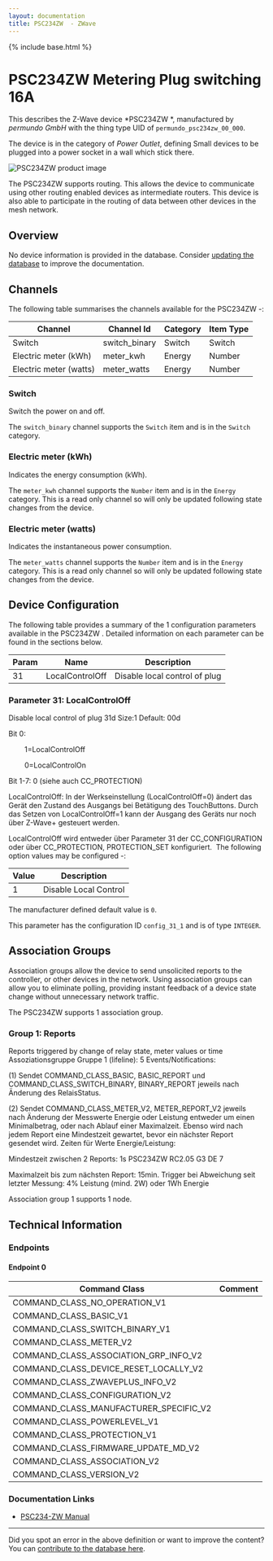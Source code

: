 ```yaml
---
layout: documentation
title: PSC234ZW  - ZWave
---
```


{% include base.html %}

# PSC234ZW Metering Plug switching 16A
This describes the Z-Wave device *PSC234ZW *, manufactured by *permundo GmbH* with the thing type UID of ```permundo_psc234zw_00_000```.

The device is in the category of *Power Outlet*, defining Small devices to be plugged into a power socket in a wall which stick there.

![PSC234ZW  product image](https://www.cd-jackson.com/zwave_device_uploads/798/798_default.png)


The PSC234ZW  supports routing. This allows the device to communicate using other routing enabled devices as intermediate routers.  This device is also able to participate in the routing of data between other devices in the mesh network.

## Overview

No device information is provided in the database. Consider [updating the database](http://www.cd-jackson.com/index.php/zwave/zwave-device-database/zwave-device-list/devicesummary/798) to improve the documentation.

## Channels

The following table summarises the channels available for the PSC234ZW  -:

| Channel | Channel Id | Category | Item Type |
|---------|------------|----------|-----------|
| Switch | switch_binary | Switch | Switch | 
| Electric meter (kWh) | meter_kwh | Energy | Number | 
| Electric meter (watts) | meter_watts | Energy | Number | 

### Switch

Switch the power on and off.

The ```switch_binary``` channel supports the ```Switch``` item and is in the ```Switch``` category.

### Electric meter (kWh)

Indicates the energy consumption (kWh).

The ```meter_kwh``` channel supports the ```Number``` item and is in the ```Energy``` category. This is a read only channel so will only be updated following state changes from the device.

### Electric meter (watts)

Indicates the instantaneous power consumption.

The ```meter_watts``` channel supports the ```Number``` item and is in the ```Energy``` category. This is a read only channel so will only be updated following state changes from the device.



## Device Configuration

The following table provides a summary of the 1 configuration parameters available in the PSC234ZW .
Detailed information on each parameter can be found in the sections below.

| Param | Name  | Description |
|-------|-------|-------------|
| 31 | LocalControlOff | Disable local control of plug |

### Parameter 31: LocalControlOff

Disable local control of plug
31d Size:1 Default: 00d

Bit 0:

        1=LocalControlOff

        0=LocalControlOn

Bit 1-7: 0 (siehe auch CC_PROTECTION) 

LocalControlOff: In der Werkseinstellung (LocalControlOff=0) ändert das Gerät den Zustand des Ausgangs bei Betätigung des TouchButtons. Durch das Setzen von LocalControlOff=1 kann der Ausgang des Geräts nur noch über Z-Wave+ gesteuert werden.

LocalControlOff wird entweder über Parameter 31 der CC\_CONFIGURATION oder über CC\_PROTECTION, PROTECTION_SET konfiguriert. 
The following option values may be configured -:

| Value  | Description |
|--------|-------------|
| 1 | Disable Local Control |

The manufacturer defined default value is ```0```.

This parameter has the configuration ID ```config_31_1``` and is of type ```INTEGER```.


## Association Groups

Association groups allow the device to send unsolicited reports to the controller, or other devices in the network. Using association groups can allow you to eliminate polling, providing instant feedback of a device state change without unnecessary network traffic.

The PSC234ZW  supports 1 association group.

### Group 1: Reports

Reports triggered by change of relay state, meter values or time
Assoziationsgruppe Gruppe 1 (lifeline): 5 Events/Notifications:

(1) Sendet COMMAND\_CLASS\_BASIC, BASIC\_REPORT und COMMAND\_CLASS\_SWITCH\_BINARY, BINARY_REPORT jeweils nach Änderung des RelaisStatus.

(2) Sendet COMMAND\_CLASS\_METER\_V2, METER\_REPORT_V2 jeweils nach Änderung der Messwerte Energie oder Leistung entweder um einen Minimalbetrag, oder nach Ablauf einer Maximalzeit. Ebenso wird nach jedem Report eine Mindestzeit gewartet, bevor ein nächster Report gesendet wird. Zeiten für Werte Energie/Leistung:

Mindestzeit zwischen 2 Reports: 1s PSC234ZW RC2.05 G3 DE 7

Maximalzeit bis zum nächsten Report: 15min. Trigger bei Abweichung seit letzter Messung: 4% Leistung (mind. 2W) oder 1Wh Energie 

Association group 1 supports 1 node.

## Technical Information

### Endpoints

#### Endpoint 0

| Command Class | Comment |
|---------------|---------|
| COMMAND_CLASS_NO_OPERATION_V1| |
| COMMAND_CLASS_BASIC_V1| |
| COMMAND_CLASS_SWITCH_BINARY_V1| |
| COMMAND_CLASS_METER_V2| |
| COMMAND_CLASS_ASSOCIATION_GRP_INFO_V2| |
| COMMAND_CLASS_DEVICE_RESET_LOCALLY_V2| |
| COMMAND_CLASS_ZWAVEPLUS_INFO_V2| |
| COMMAND_CLASS_CONFIGURATION_V2| |
| COMMAND_CLASS_MANUFACTURER_SPECIFIC_V2| |
| COMMAND_CLASS_POWERLEVEL_V1| |
| COMMAND_CLASS_PROTECTION_V1| |
| COMMAND_CLASS_FIRMWARE_UPDATE_MD_V2| |
| COMMAND_CLASS_ASSOCIATION_V2| |
| COMMAND_CLASS_VERSION_V2| |

### Documentation Links

* [PSC234-ZW Manual](https://www.cd-jackson.com/zwave_device_uploads/798/PSC234ZW-G3-V205-DE.pdf)

---

Did you spot an error in the above definition or want to improve the content?
You can [contribute to the database here](http://www.cd-jackson.com/index.php/zwave/zwave-device-database/zwave-device-list/devicesummary/798).

